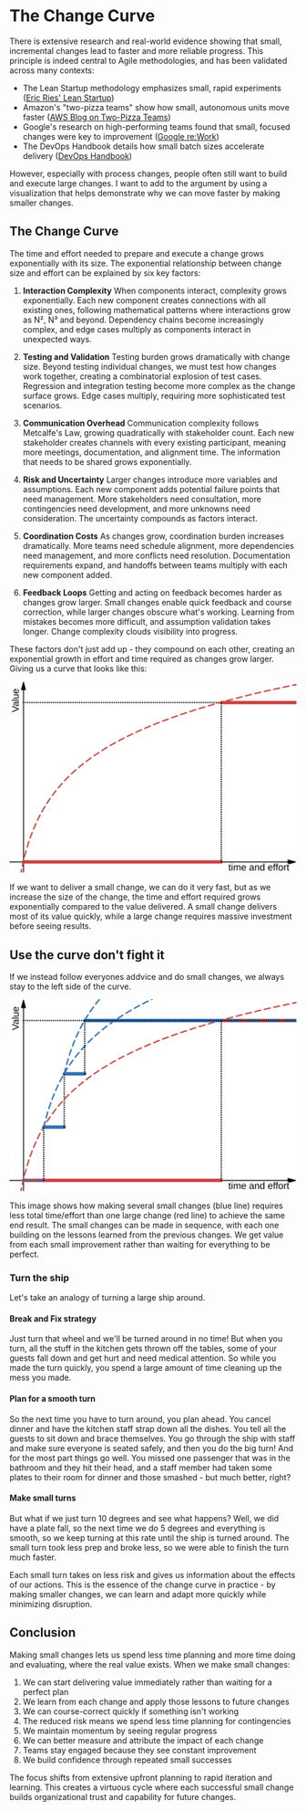 # The Change Curve 

There is extensive research and real-world evidence showing that small, incremental changes lead to faster and more reliable progress. This principle is indeed central to Agile methodologies, and has been validated across many contexts:

- The Lean Startup methodology emphasizes small, rapid experiments ([Eric Ries' Lean Startup](https://theleanstartup.com/principles))
- Amazon's "two-pizza teams" show how small, autonomous units move faster ([AWS Blog on Two-Pizza Teams](https://aws.amazon.com/blogs/enterprise-strategy/two-pizza-teams/))
- Google's research on high-performing teams found that small, focused changes were key to improvement ([Google re:Work](https://rework.withgoogle.com/))
- The DevOps Handbook details how small batch sizes accelerate delivery ([DevOps Handbook](https://itrevolution.com/product/the-devops-handbook/))

However, especially with process changes, people often still want to build and execute large changes. I want to add to the argument by using a visualization that helps demonstrate why we can move faster by making smaller changes.

## The Change Curve

The time and effort needed to prepare and execute a change grows exponentially with its size. The exponential relationship between change size and effort can be explained by six key factors:

1. **Interaction Complexity**
When components interact, complexity grows exponentially. Each new component creates connections with all existing ones, following mathematical patterns where interactions grow as N², N³ and beyond. Dependency chains become increasingly complex, and edge cases multiply as components interact in unexpected ways.

2. **Testing and Validation**
Testing burden grows dramatically with change size. Beyond testing individual changes, we must test how changes work together, creating a combinatorial explosion of test cases. Regression and integration testing become more complex as the change surface grows. Edge cases multiply, requiring more sophisticated test scenarios.

3. **Communication Overhead**
Communication complexity follows Metcalfe's Law, growing quadratically with stakeholder count. Each new stakeholder creates channels with every existing participant, meaning more meetings, documentation, and alignment time. The information that needs to be shared grows exponentially.

4. **Risk and Uncertainty**
Larger changes introduce more variables and assumptions. Each new component adds potential failure points that need management. More stakeholders need consultation, more contingencies need development, and more unknowns need consideration. The uncertainty compounds as factors interact.

5. **Coordination Costs**
As changes grow, coordination burden increases dramatically. More teams need schedule alignment, more dependencies need management, and more conflicts need resolution. Documentation requirements expand, and handoffs between teams multiply with each new component added.

6. **Feedback Loops**
Getting and acting on feedback becomes harder as changes grow larger. Small changes enable quick feedback and course correction, while larger changes obscure what's working. Learning from mistakes becomes more difficult, and assumption validation takes longer. Change complexity clouds visibility into progress.

These factors don't just add up - they compound on each other, creating an exponential growth in effort and time required as changes grow larger. Giving us a curve that looks like this:

![Time/Effort to Change Curve](../change%20curve.svg)

If we want to deliver a small change, we can do it very fast, but as we increase the size of the change, the time and effort required grows exponentially compared to the value delivered. A small change delivers most of its value quickly, while a large change requires massive investment before seeing results.

## Use the curve don't fight it

If we instead follow everyones addvice and do small changes, we always stay to the left side of the curve.

![Small vs Large Changes](../smallvslargechangecurve.svg)


This image shows how making several small changes (blue line) requires less total time/effort than one large change (red line) to achieve the same end result. The small changes can be made in sequence, with each one building on the lessons learned from the previous changes. We get value from each small improvement rather than waiting for everything to be perfect.

### Turn the ship
Let's take an analogy of turning a large ship around.

#### Break and Fix strategy
Just turn that wheel and we'll be turned around in no time! But when you turn, all the stuff in the kitchen gets thrown off the tables, some of your guests fall down and get hurt and need medical attention. So while you made the turn quickly, you spend a large amount of time cleaning up the mess you made.

#### Plan for a smooth turn
So the next time you have to turn around, you plan ahead. You cancel dinner and have the kitchen staff strap down all the dishes. You tell all the guests to sit down and brace themselves. You go through the ship with staff and make sure everyone is seated safely, and then you do the big turn! And for the most part things go well. You missed one passenger that was in the bathroom and they hit their head, and a staff member had taken some plates to their room for dinner and those smashed - but much better, right?

#### Make small turns
But what if we just turn 10 degrees and see what happens? Well, we did have a plate fall, so the next time we do 5 degrees and everything is smooth, so we keep turning at this rate until the ship is turned around. The small turn took less prep and broke less, so we were able to finish the turn much faster.

Each small turn takes on less risk and gives us information about the effects of our actions. This is the essence of the change curve in practice - by making smaller changes, we can learn and adapt more quickly while minimizing disruption.

## Conclusion

Making small changes lets us spend less time planning and more time doing and evaluating, where the real value exists. When we make small changes:

1. We can start delivering value immediately rather than waiting for a perfect plan
2. We learn from each change and apply those lessons to future changes
3. We can course-correct quickly if something isn't working
4. The reduced risk means we spend less time planning for contingencies
5. We maintain momentum by seeing regular progress
6. We can better measure and attribute the impact of each change
7. Teams stay engaged because they see constant improvement
8. We build confidence through repeated small successes

The focus shifts from extensive upfront planning to rapid iteration and learning. This creates a virtuous cycle where each successful small change builds organizational trust and capability for future changes.

